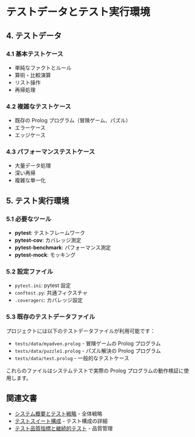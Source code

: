 # テストデータとテスト実行環境

## 4. テストデータ

### 4.1 基本テストケース

- 単純なファクトとルール
- 算術・比較演算
- リスト操作
- 再帰処理

### 4.2 複雑なテストケース

- 既存の Prolog プログラム（冒険ゲーム、パズル）
- エラーケース
- エッジケース

### 4.3 パフォーマンステストケース

- 大量データ処理
- 深い再帰
- 複雑な単一化

## 5. テスト実行環境

### 5.1 必要なツール

- **pytest**: テストフレームワーク
- **pytest-cov**: カバレッジ測定
- **pytest-benchmark**: パフォーマンス測定
- **pytest-mock**: モッキング

### 5.2 設定ファイル

- `pytest.ini`: pytest 設定
- `conftest.py`: 共通フィクスチャ
- `.coveragerc`: カバレッジ設定

### 5.3 既存のテストデータファイル

プロジェクトには以下のテストデータファイルが利用可能です：

- `tests/data/myadven.prolog` - 冒険ゲームの Prolog プログラム
- `tests/data/puzzle1.prolog` - パズル解決の Prolog プログラム
- `tests/data/test.prolog` - 一般的なテストケース

これらのファイルはシステムテストで実際の Prolog プログラムの動作検証に使用します。

## 関連文書

- [システム概要とテスト戦略](./01_system_overview_and_strategy.md) - 全体戦略
- [テストスイート構成](./02_test_suite_structure.md) - テスト構成の詳細
- [テスト品質指標と継続的テスト](./04_quality_metrics_and_ci.md) - 品質管理
